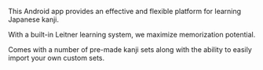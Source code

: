 This Android app provides an effective and flexible platform for learning Japanese kanji.

With a built-in Leitner learning system, we maximize memorization potential.

Comes with a number of pre-made kanji sets along with the ability to easily import your own custom sets.